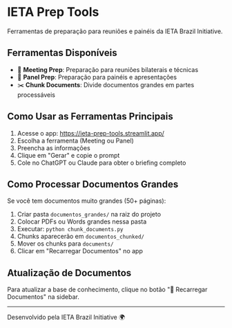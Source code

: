 # IETA Prep Tools

Ferramentas de preparação para reuniões e painéis da IETA Brazil Initiative.

## Ferramentas Disponíveis

- 🎯 **Meeting Prep**: Preparação para reuniões bilaterais e técnicas
- 🎤 **Panel Prep**: Preparação para painéis e apresentações
- ✂️ **Chunk Documents**: Divide documentos grandes em partes processáveis

## Como Usar as Ferramentas Principais

1. Acesse o app: https://ieta-prep-tools.streamlit.app/
2. Escolha a ferramenta (Meeting ou Panel)
3. Preencha as informações
4. Clique em "Gerar" e copie o prompt
5. Cole no ChatGPT ou Claude para obter o briefing completo

## Como Processar Documentos Grandes

Se você tem documentos muito grandes (50+ páginas):

1. Criar pasta `documentos_grandes/` na raiz do projeto
2. Colocar PDFs ou Words grandes nessa pasta
3. Executar: `python chunk_documents.py`
4. Chunks aparecerão em `documentos_chunked/`
5. Mover os chunks para `documents/`
6. Clicar em "Recarregar Documentos" no app

## Atualização de Documentos

Para atualizar a base de conhecimento, clique no botão "🔄 Recarregar Documentos" na sidebar.

---

Desenvolvido pela IETA Brazil Initiative 🌍
```




